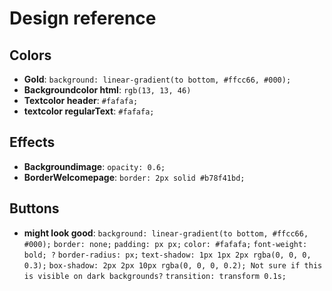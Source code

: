 # Design reference

## Colors
- **Gold**: `background: linear-gradient(to bottom, #ffcc66, #000);`
- **Backgroundcolor html**: `rgb(13, 13, 46)`
- **Textcolor header**: `#fafafa;`
- **textcolor regularText**: `#fafafa;`

## Effects
- **Backgroundimage**: `opacity: 0.6;`
- **BorderWelcomepage**: `border: 2px solid #b78f41bd;`

## Buttons
- **might look good**:
`background: linear-gradient(to bottom, #ffcc66, #000);`
`border: none;`
`padding: px px;`
`color: #fafafa;`
`font-weight: bold; ?`
`border-radius: px;`
`text-shadow: 1px 1px 2px rgba(0, 0, 0, 0.3);`
`box-shadow: 2px 2px 10px rgba(0, 0, 0, 0.2); Not sure if this is visible on dark backgrounds?`
`transition: transform 0.1s;`